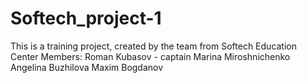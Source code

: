 # Softech_project-1
This is a training project, created by the team from Softech Education Center
Members:
Roman Kubasov - captain
Marina Miroshnichenko
Angelina Buzhilova
Maxim Bogdanov
